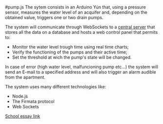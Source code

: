 #pump.js
The sytem consists in an Arduino Yún that, using a pressure sensor, measures the water level of an acquifer and, depending on the obtained value, triggers one or two drain pumps.

The system will communicate through WebSockets to a [central server](https://github.com/SuperBonny/OsO.js.git) that stores all the data on a database and hosts a web control panel that permits to:

* Monitor the water level trough time using real time charts;
* Verify the functioning of the pumps and their active time;
* Set the threshold at wich the pump's state will be changed.

In case of error (high water level, malfuncioning pump etc...) the system will send an E-mail to a specified address and will also trigger an alarm audible from the apartment.

The system uses many different technologies like:

* Node.js
* The Firmata protocol
* Web Sockets

[School essay link](http://tesine.marconirovereto.it/dettagli.html?2016.5BI.3)
